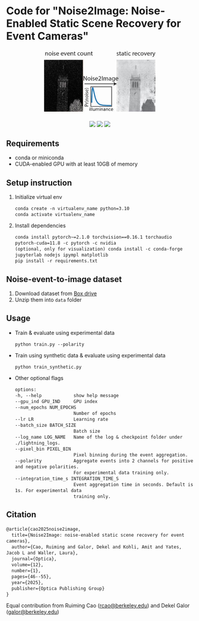 # Code for "Noise2Image: Noise-Enabled Static Scene Recovery for Event Cameras"

<p align="center">
<img src="thumbnail.jpg" alt="drawing" width="300"/>
</p>

<p align="center">
    <a style="text-decoration:none !important;" href="https://arxiv.org/abs/2404.01298" alt="arXiv"> <img src="https://img.shields.io/badge/arXiv-preprint-b31b1b.svg?style=flat" /></a>
    <a style="text-decoration:none !important;" href="https://opg.optica.org/abstract.cfm?uri=optica-12-1-46" alt="arXiv"> <img src="https://img.shields.io/badge/paper-pdf-y31b1b.svg?style=flat" /></a>
    <a style="text-decoration:none !important;" href="https://berkeley.box.com/s/z9s21gs3tyrfpngzl9he66mr9s4kp1up" alt="DOI"><img src="https://img.shields.io/badge/Dataset-Box-fedcba.svg?style=flat" /></a>
</p>

## Requirements
- conda or miniconda
- CUDA-enabled GPU with at least 10GB of memory

## Setup instruction
1. Initialize virtual env
    ```
    conda create -n virtualenv_name python=3.10
    conda activate virtualenv_name
    ```

2. Install dependencies
    ```
    conda install pytorch~=2.1.0 torchvision==0.16.1 torchaudio pytorch-cuda=11.8 -c pytorch -c nvidia
    (optional, only for visualization) conda install -c conda-forge jupyterlab nodejs ipympl matplotlib
    pip install -r requirements.txt
    ```

## Noise-event-to-image dataset
1. Download dataset from [Box drive](https://berkeley.box.com/s/z9s21gs3tyrfpngzl9he66mr9s4kp1up)
2. Unzip them into `data` folder

## Usage
- Train & evaluate using experimental data
    ```
    python train.py --polarity
    ```

- Train using synthetic data & evaluate using experimental data
    ```
    python train_synthetic.py
    ```

- Other optional flags
    ```
    options:
    -h, --help            show help message
    --gpu_ind GPU_IND     GPU index
    --num_epochs NUM_EPOCHS
                          Number of epochs
    --lr LR               Learning rate
    --batch_size BATCH_SIZE
                          Batch size
    --log_name LOG_NAME   Name of the log & checkpoint folder under ./lightning_logs.
    --pixel_bin PIXEL_BIN
                          Pixel binning during the event aggregation.
    --polarity            Aggregate events into 2 channels for positive and negative polarities. 
                          For experimental data training only.
    --integration_time_s INTEGRATION_TIME_S
                          Event aggregation time in seconds. Default is 1s. For experimental data 
                          training only.
    ```

## Citation
```
@article{cao2025noise2image,
  title={Noise2Image: noise-enabled static scene recovery for event cameras},
  author={Cao, Ruiming and Galor, Dekel and Kohli, Amit and Yates, Jacob L and Waller, Laura},
  journal={Optica},
  volume={12},
  number={1},
  pages={46--55},
  year={2025},
  publisher={Optica Publishing Group}
}
```
Equal contribution from Ruiming Cao (rcao@berkeley.edu) and Dekel Galor (galor@berkeley.edu)
